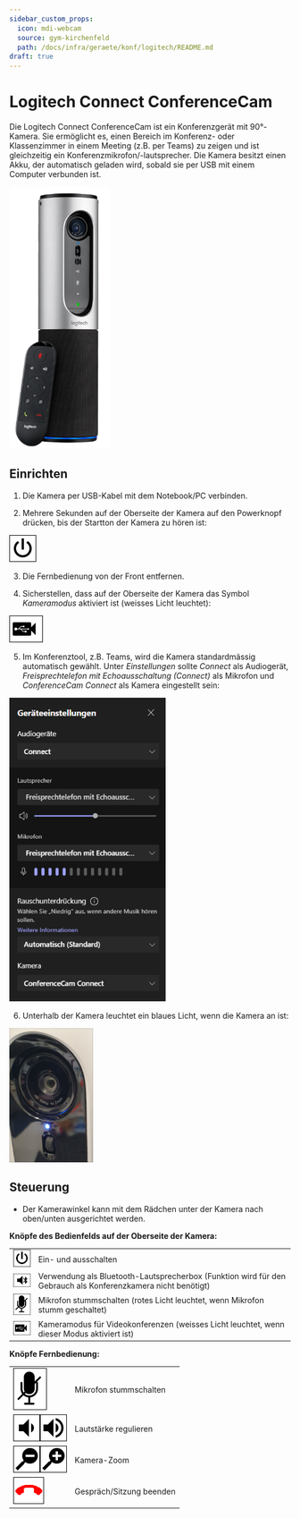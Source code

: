 ```yaml
---
sidebar_custom_props:
  icon: mdi-webcam
  source: gym-kirchenfeld
  path: /docs/infra/geraete/konf/logitech/README.md
draft: true
---
```


#  Logitech Connect ConferenceCam


Die Logitech Connect ConferenceCam ist ein Konferenzgerät mit 90°-Kamera. Sie ermöglicht es, einen Bereich im Konferenz- oder Klassenzimmer in einem Meeting (z.B. per Teams) zu zeigen und ist gleichzeitig ein Konferenzmikrofon/-lautsprecher. Die Kamera besitzt einen Akku, der automatisch geladen wird, sobald sie per USB mit einem Computer verbunden ist.

![](./images/logi05.png)


## Einrichten

1. Die Kamera per USB-Kabel mit dem Notebook/PC verbinden.

2. Mehrere Sekunden auf der Oberseite der Kamera auf den Powerknopf drücken, bis der Startton der Kamera zu hören ist:

![](./images/logi02.png)

3. Die Fernbedienung von der Front entfernen. 

4. Sicherstellen, dass auf der Oberseite der Kamera das Symbol _Kameramodus_ aktiviert ist (weisses Licht leuchtet):

![](./images/logi03.png)

5. Im Konferenztool, z.B. Teams, wird die Kamera standardmässig automatisch gewählt. Unter _Einstellungen_ sollte _Connect_ als Audiogerät, _Freisprechtelefon mit Echoausschaltung (Connect)_ als Mikrofon und _ConferenceCam Connect_ als Kamera eingestellt sein:

![](./images/logi06.png)

6. Unterhalb der Kamera leuchtet ein blaues Licht, wenn die Kamera an ist:

![](./images/logi10.png)


## Steuerung

* Der Kamerawinkel kann mit dem Rädchen unter der Kamera nach oben/unten ausgerichtet werden. 


**Knöpfe des Bedienfelds auf der Oberseite der Kamera:**

|                          |                                                                                                              |
| :----------------------- | :----------------------------------------------------------------------------------------------------------- |
| ![](./images/logi02.png) | Ein- und ausschalten                                                                                         |
| ![](./images/logi04.png) | Verwendung als Bluetooth-Lautsprecherbox (Funktion wird für den Gebrauch als Konferenzkamera nicht benötigt) |
| ![](./images/logi01.png) | Mikrofon stummschalten (rotes Licht leuchtet, wenn Mikrofon stumm geschaltet)                                |
| ![](./images/logi03.png) | Kameramodus für Videokonferenzen (weisses Licht leuchtet, wenn dieser Modus aktiviert ist)                   |


**Knöpfe Fernbedienung:**

|                                                  |                          |
| :----------------------------------------------- | :----------------------- |
| ![](./images/logi01.png)                         | Mikrofon stummschalten   |
| ![](./images/logi12.png)![](./images/logi11.png) | Lautstärke regulieren    |
| ![](./images/logi07.png)![](./images/logi08.png) | Kamera-Zoom              |
| ![](./images/logi09.png)                         | Gespräch/Sitzung beenden |
